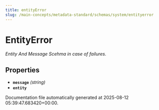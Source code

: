 ```yaml
---
title: entityError
slug: /main-concepts/metadata-standard/schemas/system/entityerror
---
```


# EntityError

*Entity And Message Scehma in case of failures.*

## Properties

- **`message`** *(string)*
- **`entity`**


Documentation file automatically generated at 2025-08-12 05:39:47.683420+00:00.

